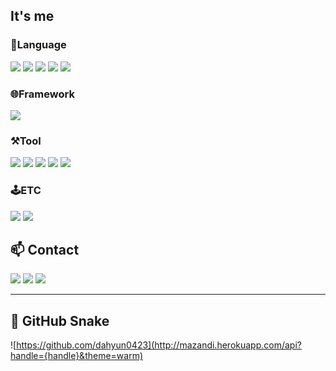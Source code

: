 ## It's me

### 💬Language
<p align="left">
  <img src="https://img.shields.io/badge/Python-3776AB?style=for-the-badge&logo=python&logoColor=white"/>
  <img src="https://img.shields.io/badge/C%2B%2B-00599C?style=for-the-badge&logo=c%2B%2B&logoColor=white"/>
  <img src="https://img.shields.io/badge/C-A8B9CC?style=for-the-badge&logo=c&logoColor=white"/>
  <img src="https://img.shields.io/badge/Java-007396?style=for-the-badge&logo=openjdk&logoColor=white"/>
  <img src="https://img.shields.io/badge/JavaScript-F7DF1E?style=for-the-badge&logo=javascript&logoColor=000"/>
</p>

### 🌐Framework
<p align="left">
  <img src="https://img.shields.io/badge/Spring%20Boot-6DB33F?style=for-the-badge&logo=springboot&logoColor=white"/>
</p>

### ⚒️Tool
<p align="left">
  <img src="https://img.shields.io/badge/VS%20Code-007ACC?style=for-the-badge&logo=visualstudiocode&logoColor=white"/>
  <img src="https://img.shields.io/badge/Visual%20Studio-5C2D91?style=for-the-badge&logo=visualstudio&logoColor=white"/>
  <img src="https://img.shields.io/badge/IntelliJ%20IDEA-000000?style=for-the-badge&logo=intellijidea&logoColor=white"/>
  <img src="https://img.shields.io/badge/GitHub-181717?style=for-the-badge&logo=github&logoColor=white"/>
  <img src="https://img.shields.io/badge/Figma-F24E1E?style=for-the-badge&logo=figma&logoColor=white"/>
</p>

### 🕹️ETC
<p align="left">
  <img src="https://img.shields.io/badge/Notion-000000?style=for-the-badge&logo=notion&logoColor=white"/>
  <img src="https://img.shields.io/badge/Discord-5865F2?style=for-the-badge&logo=discord&logoColor=white"/>
</p>

## 📫 Contact

<p>
  <a href="mailto:ockda0423@skuniv.ac.kr"><img src="https://img.shields.io/badge/Gmail-000000?style=for-the-badge&logo=gmail&logoColor=white"/></a>
  <a href="mailto:ockda0423@naver.com"><img src="https://img.shields.io/badge/Naver-000000?style=for-the-badge&logo=naver&logoColor=white"/></a>
  <a href="https://impossible-glass-85d.notion.site/dahyunportfolio?source=copy_link"><img src="https://img.shields.io/badge/Portfolio-000000?style=for-the-badge&logo=notion&logoColor=white"/></a>
</p>

---

## 🐍 GitHub Snake
![https://github.com/dahyun0423](http://mazandi.herokuapp.com/api?handle={handle}&theme=warm)

<!--
**dahyun0423/dahyun0423** is a ✨ _special_ ✨ repository because its `README.md` (this file) appears on your GitHub profile.

Here are some ideas to get you started:

- 🔭 I’m currently working on ...
- 🌱 I’m currently learning ...
- 👯 I’m looking to collaborate on ...
- 🤔 I’m looking for help with ...
- 💬 Ask me about ...
- 📫 How to reach me: ...
- 😄 Pronouns: ...
- ⚡ Fun fact: ...
-->
